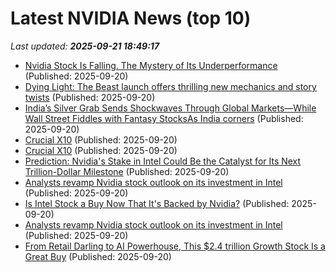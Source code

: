 # Latest NVIDIA News (top 10)
_Last updated: **2025-09-21 18:49:17**_

- [Nvidia Stock Is Falling. The Mystery of Its Underperformance](https://biztoc.com/x/ce2cfd56a4d78da6) (Published: 2025-09-20)
- [Dying Light: The Beast launch offers thrilling new mechanics and story twists](https://techpinions.com/dying-light-the-beast-launch-offers-thrilling-new-mechanics-and-story-twists/) (Published: 2025-09-20)
- [India’s Silver Grab Sends Shockwaves Through Global Markets—While Wall Street Fiddles with Fantasy StocksAs India corners](https://freerepublic.com/focus/f-chat/4341759/posts) (Published: 2025-09-20)
- [Crucial X10](https://uk.pcmag.com/ssds/160180/crucial-x10) (Published: 2025-09-20)
- [Crucial X10](https://me.pcmag.com/en/ssds/32358/crucial-x10) (Published: 2025-09-20)
- [Prediction: Nvidia's Stake in Intel Could Be the Catalyst for Its Next Trillion-Dollar Milestone](https://biztoc.com/x/1c5a66ae16d7c382) (Published: 2025-09-20)
- [Analysts revamp Nvidia stock outlook on its investment in Intel](https://biztoc.com/x/fb577f6e656b8f02) (Published: 2025-09-20)
- [Is Intel Stock a Buy Now That It's Backed by Nvidia?](https://biztoc.com/x/15f239e5b597cb42) (Published: 2025-09-20)
- [Analysts revamp Nvidia stock outlook on its investment in Intel](https://www.thestreet.com/technology/analysts-revamp-nvidia-stock-outlook-on-its-investment-in-intel-) (Published: 2025-09-20)
- [From Retail Darling to AI Powerhouse, This $2.4 trillion Growth Stock Is a Great Buy](https://www.barchart.com/story/news/34937991/from-retail-darling-to-ai-powerhouse-this-2-4-trillion-growth-stock-is-a-great-buy) (Published: 2025-09-20)
